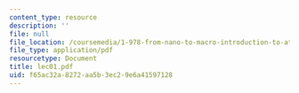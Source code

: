 ```yaml
---
content_type: resource
description: ''
file: null
file_location: /coursemedia/1-978-from-nano-to-macro-introduction-to-atomistic-modeling-techniques-january-iap-2007/f65ac32a8272aa5b3ec29e6a41597128_lec01.pdf
file_type: application/pdf
resourcetype: Document
title: lec01.pdf
uid: f65ac32a-8272-aa5b-3ec2-9e6a41597128
---
```

